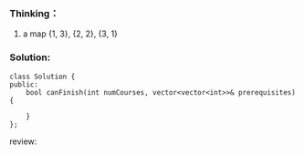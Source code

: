 ### Thinking：
1. a map {1, 3}, {2, 2}, {3, 1}

### Solution:

```
class Solution {
public:
    bool canFinish(int numCourses, vector<vector<int>>& prerequisites) {
         
    }
};
```

review: